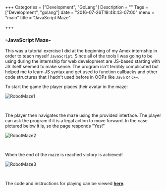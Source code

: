 +++
Categories = ["Development", "GoLang"]
Description = ""
Tags = ["Development", "golang"]
date = "2016-07-26T19:48:43-07:00"
menu = "main"
title = "JavaScript Maze"

+++

### -JavaScript Maze-

This was a tutorial exercise I did at the beginning of my Amex internship in order to teach myself `JavaScript`. Since all of the tools I was going to be using during the internship for web development are JS-based starting with JS itself seemed to make sense. The program isn't terribly complicated but helped me to learn JS syntax and get used to function callbacks and other code structures that I hadn't used before in OOPs like `Java` or `C++`. 


To start the game the player places their avatar in the maze: 

![RobotMaze1](/images/maze/robot_maze_1.jpg)

<br>

The player then navigates the maze using the provided interface. The player can ask the program if it is a legal action to move forward. In the case pictured below it is, so the page responds "Yes!"

![RobotMaze2](/images/maze/robot_maze_2.jpg)

<br>

When the end of the maze is reached victory is achieved! 

![RobotMaze3](/images/maze/robot_maze_3.jpg)

<br>

The code and instructions for playing can be viewed **[here](https://github.com/HansHovanitz/RobotMaze)**.


